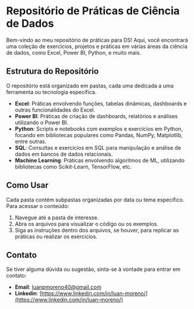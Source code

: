 # Repositório de Práticas de Ciência de Dados

Bem-vindo ao meu repositório de práticas para DS! 
Aqui, você encontrará uma coleção de exercícios, projetos e práticas em várias áreas da ciência de dados, como Excel, Power BI, Python, e muito mais.

## Estrutura do Repositório

O repositório está organizado em pastas, cada uma dedicada a uma ferramenta ou tecnologia específica.

- **Excel**: Práticas envolvendo funções, tabelas dinâmicas, dashboards e outras funcionalidades do Excel.
- **Power BI**: Práticas de criação de dashboards, relatórios e análises utilizando o Power BI.
- **Python**: Scripts e notebooks com exemplos e exercícios em Python, focando em bibliotecas populares como Pandas, NumPy, Matplotlib, entre outras.
- **SQL**: Consultas e exercícios em SQL para manipulação e análise de dados em bancos de dados relacionais.
- **Machine Learning**: Práticas envolvendo algoritmos de ML, utilizando bibliotecas como Scikit-Learn, TensorFlow, etc.

## Como Usar

Cada pasta contém subpastas organizadas por data ou tema específico. Para acessar o conteúdo:

1. Navegue até a pasta de interesse.
2. Abra os arquivos para visualizar o código ou os exemplos.
3. Siga as instruções dentro dos arquivos, se houver, para replicar as práticas ou realizar os exercícios.

## Contato

Se tiver alguma dúvida ou sugestão, sinta-se à vontade para entrar em contato:

- **Email**: [luanpmoreno40@gmail.com](mailto:luanpmoreno40@gmail.com)
- **Linkedin**: [https://www.linkedin.com/in/luan-moreno/](https://www.linkedin.com/in/luan-moreno/)
